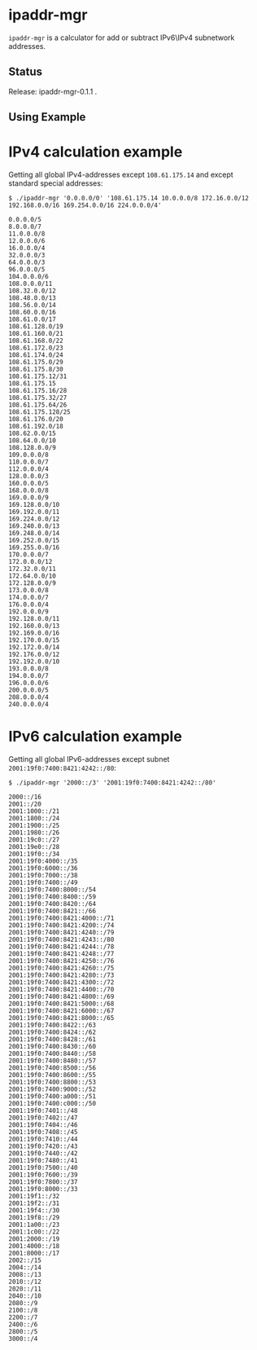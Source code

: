 ipaddr-mgr
==========

``ipaddr-mgr`` is a calculator for add or subtract IPv6\IPv4 subnetwork
addresses.


Status
------

Release: ipaddr-mgr-0.1.1 .


Using Example
-------------

IPv4 calculation example
========================

Getting all global IPv4-addresses except ``108.61.175.14`` and except standard
special addresses:

    $ ./ipaddr-mgr '0.0.0.0/0' '108.61.175.14 10.0.0.0/8 172.16.0.0/12 192.168.0.0/16 169.254.0.0/16 224.0.0.0/4'
    
    0.0.0.0/5
    8.0.0.0/7
    11.0.0.0/8
    12.0.0.0/6
    16.0.0.0/4
    32.0.0.0/3
    64.0.0.0/3
    96.0.0.0/5
    104.0.0.0/6
    108.0.0.0/11
    108.32.0.0/12
    108.48.0.0/13
    108.56.0.0/14
    108.60.0.0/16
    108.61.0.0/17
    108.61.128.0/19
    108.61.160.0/21
    108.61.168.0/22
    108.61.172.0/23
    108.61.174.0/24
    108.61.175.0/29
    108.61.175.8/30
    108.61.175.12/31
    108.61.175.15
    108.61.175.16/28
    108.61.175.32/27
    108.61.175.64/26
    108.61.175.128/25
    108.61.176.0/20
    108.61.192.0/18
    108.62.0.0/15
    108.64.0.0/10
    108.128.0.0/9
    109.0.0.0/8
    110.0.0.0/7
    112.0.0.0/4
    128.0.0.0/3
    160.0.0.0/5
    168.0.0.0/8
    169.0.0.0/9
    169.128.0.0/10
    169.192.0.0/11
    169.224.0.0/12
    169.240.0.0/13
    169.248.0.0/14
    169.252.0.0/15
    169.255.0.0/16
    170.0.0.0/7
    172.0.0.0/12
    172.32.0.0/11
    172.64.0.0/10
    172.128.0.0/9
    173.0.0.0/8
    174.0.0.0/7
    176.0.0.0/4
    192.0.0.0/9
    192.128.0.0/11
    192.160.0.0/13
    192.169.0.0/16
    192.170.0.0/15
    192.172.0.0/14
    192.176.0.0/12
    192.192.0.0/10
    193.0.0.0/8
    194.0.0.0/7
    196.0.0.0/6
    200.0.0.0/5
    208.0.0.0/4
    240.0.0.0/4

IPv6 calculation example
========================

Getting all global IPv6-addresses except subnet ``2001:19f0:7400:8421:4242::/80``:

    $ ./ipaddr-mgr '2000::/3' '2001:19f0:7400:8421:4242::/80'
    
    2000::/16
    2001::/20
    2001:1000::/21
    2001:1800::/24
    2001:1900::/25
    2001:1980::/26
    2001:19c0::/27
    2001:19e0::/28
    2001:19f0::/34
    2001:19f0:4000::/35
    2001:19f0:6000::/36
    2001:19f0:7000::/38
    2001:19f0:7400::/49
    2001:19f0:7400:8000::/54
    2001:19f0:7400:8400::/59
    2001:19f0:7400:8420::/64
    2001:19f0:7400:8421::/66
    2001:19f0:7400:8421:4000::/71
    2001:19f0:7400:8421:4200::/74
    2001:19f0:7400:8421:4240::/79
    2001:19f0:7400:8421:4243::/80
    2001:19f0:7400:8421:4244::/78
    2001:19f0:7400:8421:4248::/77
    2001:19f0:7400:8421:4250::/76
    2001:19f0:7400:8421:4260::/75
    2001:19f0:7400:8421:4280::/73
    2001:19f0:7400:8421:4300::/72
    2001:19f0:7400:8421:4400::/70
    2001:19f0:7400:8421:4800::/69
    2001:19f0:7400:8421:5000::/68
    2001:19f0:7400:8421:6000::/67
    2001:19f0:7400:8421:8000::/65
    2001:19f0:7400:8422::/63
    2001:19f0:7400:8424::/62
    2001:19f0:7400:8428::/61
    2001:19f0:7400:8430::/60
    2001:19f0:7400:8440::/58
    2001:19f0:7400:8480::/57
    2001:19f0:7400:8500::/56
    2001:19f0:7400:8600::/55
    2001:19f0:7400:8800::/53
    2001:19f0:7400:9000::/52
    2001:19f0:7400:a000::/51
    2001:19f0:7400:c000::/50
    2001:19f0:7401::/48
    2001:19f0:7402::/47
    2001:19f0:7404::/46
    2001:19f0:7408::/45
    2001:19f0:7410::/44
    2001:19f0:7420::/43
    2001:19f0:7440::/42
    2001:19f0:7480::/41
    2001:19f0:7500::/40
    2001:19f0:7600::/39
    2001:19f0:7800::/37
    2001:19f0:8000::/33
    2001:19f1::/32
    2001:19f2::/31
    2001:19f4::/30
    2001:19f8::/29
    2001:1a00::/23
    2001:1c00::/22
    2001:2000::/19
    2001:4000::/18
    2001:8000::/17
    2002::/15
    2004::/14
    2008::/13
    2010::/12
    2020::/11
    2040::/10
    2080::/9
    2100::/8
    2200::/7
    2400::/6
    2800::/5
    3000::/4
